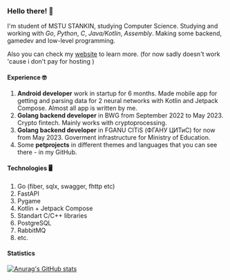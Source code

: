 ### Hello there! 👋

I'm student of MSTU STANKIN, studying Computer Science.
Studying and working with *Go*, *Python*, *C*, *Java/Kotlin*, *Assembly*.
Making some backend, gamedev and low-level programming.

Also you can check my [website](http://sirop.live) to learn more. (for now sadly doesn't work 'cause i don't pay for hosting )

#### Experience 🤓
1. **Android developer** work in startup for 6 months. Made mobile app for getting and parsing data for 2 neural networks with Kotlin and Jetpack Compose. Almost all app is written by me.
2. **Golang backend developer** in BWG from September 2022 to May 2023. Crypto fintech. Mainly works with cryptoprocessing.
3. **Golang backend developer** in FGANU CITiS (ФГАНУ ЦИТиС) for now from May 2023. Goverment infrastructure for Ministry of Education.
4. Some **petprojects** in different themes and languages that you can see there - in my GitHub.

#### Technologies 🖥

1. Go (fiber, sqlx, swagger, fhttp etc) 
2. FastAPI
3. Pygame
4. Kotlin + Jetpack Compose
5. Standart C/C++ libraries
6. PostgreSQL
7. RabbitMQ
8. etc.

#### Statistics

[![Anurag's GitHub stats](https://github-readme-stats.vercel.app/api?username=SiropTime)](https://github.com/anuraghazra/github-readme-stats)
<!--
**SiropTime/SiropTime** is a ✨ _special_ ✨ repository because its `README.md` (this file) appears on your GitHub profile.

Here are some ideas to get you started:

- 🔭 I’m currently working on mvlip, yandex-backend-school
- 🌱 I’m currently learning ...
- 👯 I’m looking to collaborate on ...
- 🤔 I’m looking for help with ...
- 💬 Ask me about ...
- 📫 How to reach me: ...
- 😄 Pronouns: ...
- ⚡ Fun fact: ...
-->

